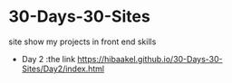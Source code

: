# 30-Days-30-Sites
site show my projects in front end skills
- Day 2 :the link https://hibaakel.github.io/30-Days-30-Sites/Day2/index.html
